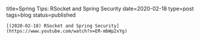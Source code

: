 
title=Spring Tips: RSocket and Spring Security
date=2020-02-18
type=post
tags=blog
status=published
~~~~~~
[(2020-02-18) RSocket and Spring Security](https://www.youtube.com/watch?v=ER-mbWp2xYg) 
            